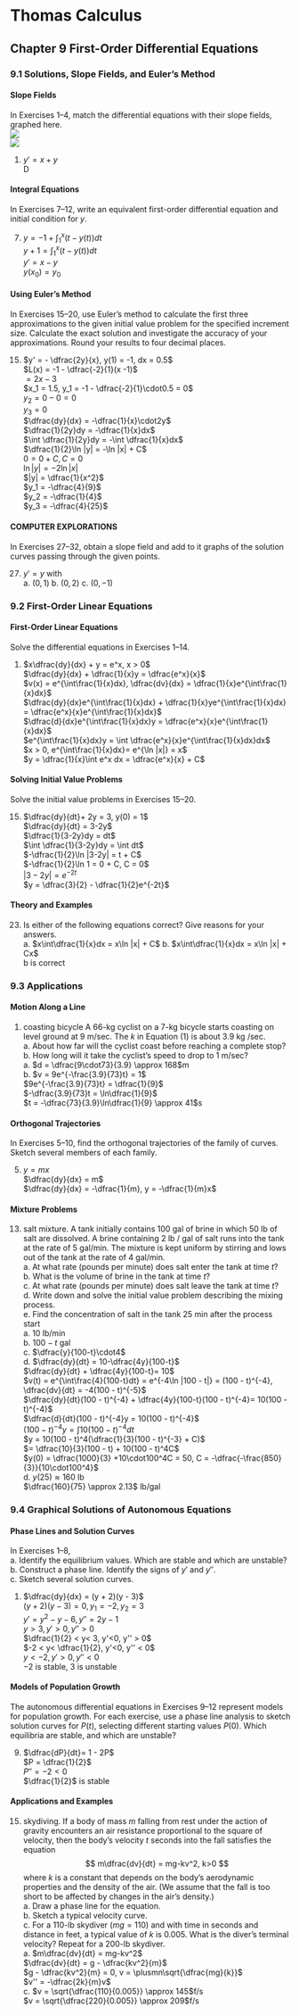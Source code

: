 # Thomas Calculus
## Chapter 9 First-Order Differential Equations
### 9.1 Solutions, Slope Fields, and Euler’s Method
#### Slope Fields
In Exercises 1–4, match the differential equations with their slope fields, graphed here.  
![](../images/Thomas%20Calculus/9-2.jpg)  
![](../images/Thomas%20Calculus/9-3.jpg)  

1. $y′ = x + y$  
   D 
#### Integral Equations
In Exercises 7–12, write an equivalent first-order differential equation and initial condition for $y$.

7. $y = -1 + \int_1^x(t-y(t))dt$  
   $y + 1 = \int_1^x(t-y(t))dt$  
   $y' = x - y$  
   $y(x_0) = y_0$  
#### Using Euler’s Method
In Exercises 15–20, use Euler’s method to calculate the first three approximations to the given initial value problem for the specified increment size. Calculate the exact solution and investigate the accuracy of your approximations. Round your results to four decimal places.

15. $y' = - \dfrac{2y}{x}, y(1) = -1, dx = 0.5$  
    $L(x) = -1 - \dfrac{-2}{1}(x -1)$  
    $= 2x - 3$  
    $x_1 = 1.5, y_1 = -1 - \dfrac{-2}{1}\cdot0.5 = 0$  
    $y_2 = 0 - 0 = 0$  
    $y_3 = 0$  
    $\dfrac{dy}{dx} = -\dfrac{1}{x}\cdot2y$  
    $\dfrac{1}{2y}dy = -\dfrac{1}{x}dx$  
    $\int \dfrac{1}{2y}dy = -\int \dfrac{1}{x}dx$  
    $\dfrac{1}{2}\ln |y| = -\ln |x| + C$  
    $0 = 0 + C, C = 0$  
    $\ln |y| = -2\ln |x|$  
    $|y| = \dfrac{1}{x^2}$   
    $y_1 = -\dfrac{4}{9}$  
    $y_2 = -\dfrac{1}{4}$  
    $y_3 = -\dfrac{4}{25}$
#### COMPUTER EXPLORATIONS
In Exercises 27–32, obtain a slope field and add to it graphs of the solution curves passing through the given points.

27. $y′ = y$ with  
a. $(0, 1)$ b. $(0, 2)$ c. $(0, -1)$
### 9.2 First-Order Linear Equations
#### First-Order Linear Equations
Solve the differential equations in Exercises 1–14.
1. $x\dfrac{dy}{dx} + y = e^x, x > 0$  
   $\dfrac{dy}{dx} + \dfrac{1}{x}y = \dfrac{e^x}{x}$  
   $v(x) = e^{\int\frac{1}{x}dx}, \dfrac{dv}{dx} = \dfrac{1}{x}e^{\int\frac{1}{x}dx}$  
   $\dfrac{dy}{dx}e^{\int\frac{1}{x}dx} + \dfrac{1}{x}ye^{\int\frac{1}{x}dx} = \dfrac{e^x}{x}e^{\int\frac{1}{x}dx}$  
   $\dfrac{d}{dx}e^{\int\frac{1}{x}dx}y = \dfrac{e^x}{x}e^{\int\frac{1}{x}dx}$  
   $e^{\int\frac{1}{x}dx}y = \int \dfrac{e^x}{x}e^{\int\frac{1}{x}dx}dx$  
   $x > 0, e^{\int\frac{1}{x}dx}= e^{\ln |x|} = x$   
   $y = \dfrac{1}{x}\int e^x dx = \dfrac{e^x}{x} + C$ 
#### Solving Initial Value Problems
Solve the initial value problems in Exercises 15–20.

15. $\dfrac{dy}{dt}+ 2y = 3, y(0) = 1$  
    $\dfrac{dy}{dt} = 3-2y$  
    $\dfrac{1}{3-2y}dy = dt$  
    $\int \dfrac{1}{3-2y}dy = \int dt$  
    $-\dfrac{1}{2}\ln |3-2y| = t + C$  
    $-\dfrac{1}{2}\ln 1 = 0 + C, C = 0$  
    $|3-2y|= e^{-2t}$  
    $y = \dfrac{3}{2} - \dfrac{1}{2}e^{-2t}$
#### Theory and Examples
23. Is either of the following equations correct? Give reasons for your answers.  
a. $x\int\dfrac{1}{x}dx = x\ln |x| + C$ b. $x\int\dfrac{1}{x}dx = x\ln |x| + Cx$  
b is correct
### 9.3 Applications
#### Motion Along a Line
1. coasting bicycle A 66-kg cyclist on a 7-kg bicycle starts coasting on level ground at 9 m/sec. The $k$ in Equation (1) is about 3.9 kg /sec.  
a. About how far will the cyclist coast before reaching a complete stop?  
b. How long will it take the cyclist’s speed to drop to 1 m/sec?  
a. $d = \dfrac{9\cdot73}{3.9} \approx 168$m    
b. $v = 9e^{-\frac{3.9}{73}t} = 1$  
$9e^{-\frac{3.9}{73}t} = \dfrac{1}{9}$  
$-\dfrac{3.9}{73}t = \ln\dfrac{1}{9}$  
$t = -\dfrac{73}{3.9}\ln\dfrac{1}{9} \approx 41$s  
#### Orthogonal Trajectories
In Exercises 5–10, find the orthogonal trajectories of the family of curves. Sketch several members of each family.

5. $y = mx$  
   $\dfrac{dy}{dx} = m$  
   $\dfrac{dy}{dx} = -\dfrac{1}{m}, y = -\dfrac{1}{m}x$
#### Mixture Problems
13. salt mixture. A tank initially contains 100 gal of brine in which 50 lb of salt are dissolved. A brine containing 2 lb / gal of salt runs into the tank at the rate of 5 gal/min. The mixture is kept uniform by stirring and lows out of the tank at the rate of 4 gal/min.  
a. At what rate (pounds per minute) does salt enter the tank at time $t$?  
b. What is the volume of brine in the tank at time $t$?  
c. At what rate (pounds per minute) does salt leave the tank at time $t$?  
d. Write down and solve the initial value problem describing the mixing process.  
e. Find the concentration of salt in the tank 25 min after the process start  
a. $10$ lb/min  
b. $100 - t$ gal  
c. $\dfrac{y}{100-t}\cdot4$  
d. $\dfrac{dy}{dt} = 10-\dfrac{4y}{100-t}$  
$\dfrac{dy}{dt} + \dfrac{4y}{100-t}= 10$  
$v(t) = e^{\int\frac{4}{100-t}dt} = e^{-4\ln |100 - t|} = (100 - t)^{-4}, \dfrac{dv}{dt} = -4(100 - t)^{-5}$  
$\dfrac{dy}{dt}(100 - t)^{-4} + \dfrac{4y}{100-t}(100 - t)^{-4}= 10(100 - t)^{-4}$  
$\dfrac{d}{dt}(100 - t)^{-4}y = 10(100 - t)^{-4}$  
$(100 - t)^{-4}y = \int10(100 - t)^{-4}dt$  
$y = 10(100 - t)^4(\dfrac{1}{3}(100 - t)^{-3} + C)$  
$= \dfrac{10}{3}(100 - t) + 10(100 - t)^4C$  
$y(0) = \dfrac{1000}{3} +10\cdot100^4C = 50, C = -\dfrac{-\frac{850}{3}}{10\cdot100^4}$  
d. $y(25) \approx 160$ lb  
$\dfrac{160}{75} \approx 2.13$ lb/gal
### 9.4 Graphical Solutions of Autonomous Equations
#### Phase Lines and Solution Curves
In Exercises 1–8,  
a. Identify the equilibrium values. Which are stable and which are unstable?  
b. Construct a phase line. Identify the signs of $y'$ and $y''.$  
c. Sketch several solution curves.

1. $\dfrac{dy}{dx} = (y + 2)(y - 3)$  
   $(y + 2)(y - 3) = 0, y_1 = -2, y_2 = 3$  
   $y' = y^2 -y -6, y'' = 2y-1$  
   $y > 3, y'>0, y'' > 0$  
   $\dfrac{1}{2} < y< 3, y'<0, y'' > 0$  
   $-2 < y< \dfrac{1}{2}, y'<0, y'' < 0$  
   $y<-2, y'>0, y'' < 0$  
   $-2$ is stable, $3$ is unstable  
#### Models of Population Growth
The autonomous differential equations in Exercises 9–12 represent models for population growth. For each exercise, use a phase line analysis to sketch solution curves for $P(t),$ selecting different starting values $P(0)$. Which equilibria are stable, and which are unstable?

9. $\dfrac{dP}{dt}= 1 - 2P$  
   $P = \dfrac{1}{2}$  
   $P'' = -2 < 0$  
   $\dfrac{1}{2}$ is stable
#### Applications and Examples
15. skydiving. If a body of mass $m$ falling from rest under the action of gravity encounters an air resistance proportional to the square of velocity, then the body’s velocity $t$ seconds into the fall satisfies the equation
    $$
    m\dfrac{dv}{dt} = mg-kv^2, k>0
    $$
    where $k$ is a constant that depends on the body’s aerodynamic properties and the density of the air. (We assume that the fall is too short to be affected by changes in the air’s density.)  
    a. Draw a phase line for the equation.  
    b. Sketch a typical velocity curve.  
    c. For a 110-lb skydiver ($mg = 110$) and with time in seconds and distance in feet, a typical value of $k$ is $0.005$. What is the diver’s terminal velocity? Repeat for a 200-lb skydiver.  
    a. $m\dfrac{dv}{dt} = mg-kv^2$  
    $\dfrac{dv}{dt} = g - \dfrac{kv^2}{m}$  
    $g - \dfrac{kv^2}{m} = 0, v = \plusmn\sqrt{\dfrac{mg}{k}}$  
    $v'' = -\dfrac{2k}{m}v$  
    c. $v = \sqrt{\dfrac{110}{0.005}} \approx 145$f/s  
    $v = \sqrt{\dfrac{220}{0.005}} \approx 209$f/s
